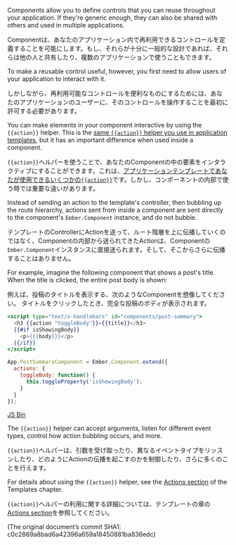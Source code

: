 Components allow you to define controls that you can reuse throughout
your application. If they're generic enough, they can also be shared
with others and used in multiple applications.

Componentは、あなたのアプリケーション内で再利用できるコントロールを定義することを可能にします。もし、それらが十分に一般的な設計であれば、それらは他の人と共有したり、複数のアプリケーションで使うこともできます。

To make a reusable control useful, however, you first need to allow
users of your application to interact with it.

しかしながら、再利用可能なコントロールを便利なものにするためには、あなたのアプリケーションのユーザーに、そのコントロールを操作することを最初に許可する必要があります。

You can make elements in your component interactive by using the
`{{action}}` helper. This is the [same `{{action}}` helper you use in
application templates](http://emberjs.com/guides/templates/actions), but it has an
important difference when used inside a component.

`{{action}}`ヘルパーを使うことで、あなたのComponentの中の要素をインタラクティブにすることができます。これは、[アプリケーションテンプレートであなたが使用できるいくつかの`{{action}}`](http://emberjs.com/guides/templates/actions)です。しかし、コンポーネントの内部で使う時では重要な違いがあります。

Instead of sending an action to the template's controller, then bubbling
up the route hierarchy, actions sent from inside a component are sent
directly to the component's `Ember.Component` instance, and do not
bubble.

テンプレートのControllerにActionを送って、ルート階層を上に伝播していくのではなく、Componentの内部から送られてきたActionは、Componentの`Ember.Component`インスタンスに直接送られます。そして、そこからさらに伝播することはありません。

For example, imagine the following component that shows a post's title.
When the title is clicked, the entire post body is shown:

例えば、投稿のタイトルを表示する、次のようなComponentを想像してください。
タイトルをクリックしたとき、完全な投稿のボディが表示されます。

```handlebars
<script type="text/x-handlebars" id="components/post-summary">
  <h3 {{action "toggleBody"}}>{{title}}</h3>
  {{#if isShowingBody}}
    <p>{{{body}}}</p>
  {{/if}}
</script>
```

```js
App.PostSummaryComponent = Ember.Component.extend({
  actions: {
    toggleBody: function() {
      this.toggleProperty('isShowingBody');
    }
  }
});
```
<a class="jsbin-embed" href="http://jsbin.com/EWEQeKO/1/embed?live">JS Bin</a><script src="http://static.jsbin.com/js/embed.js"></script>

The `{{action}}` helper can accept arguments, listen for different event
types, control how action bubbling occurs, and more.

`{{action}}`ヘルパーは、引数を受け取ったり、異なるイベントタイプをリッスンしたり、どのようにActionの伝播を起こすのかを制御したり、さらに多くのことを行えます。

For details about using the `{{action}}` helper, see the [Actions
section](http://emberjs.com/guides/templates/actions) of the Templates chapter.

`{{action}}`ヘルパーの利用に関する詳細については、テンプレートの章の[Actions section](http://emberjs.com/guides/templates/actions)を参照してください。

(The original document’s commit SHA1: c0c2869a8bad6a42396a659a18450881ba836edc)